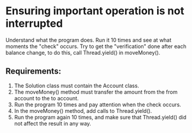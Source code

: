 # Ensuring important operation is not interrupted

Understand what the program does.
Run it 10 times and see at what moments the "check" occurs.
Try to get the "verification" done after each balance change,
to do this, call Thread.yield() in moveMoney().


## Requirements:
1. The Solution class must contain the Account class.
2. The moveMoney() method must transfer the amount from the from account to the to account.
3. Run the program 10 times and pay attention when the check occurs.
4. In the moveMoney() method, add calls to Thread.yield().
5. Run the program again 10 times, and make sure that Thread.yield() did not affect the result in any way.